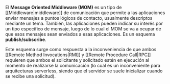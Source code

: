 El **Message Oriented Middleware (MOM)** es un tipo de [[Middleware|middleware]] de comunicación que permite a las aplicaciones enviar mensajes a puntos lógicos de contacto, usualmente descriptos mediante un tema. También, las aplicaciones pueden indicar su interés por un tipo específico de mensaje, luego de lo cual el MOM se va a ocupar de que esos mensajes sean enviados a esas aplicaciones. Es un esquema **publish/subscribe**.

Este esquema surge como respuesta a la inconveniencia de que ambos [[Remote Method Invocations|RMI]] y [[Remote Procedure Call|RPC]] requieren que ambos el solicitante y solicitado estén en ejecución al momento de realizarse la comunicación (lo cual es un inconveniente para arquitecturas serverless, siendo que el servidor se suele inicializar cuando se recibe una solicitud).
